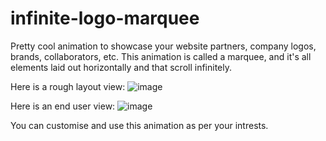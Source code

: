 # infinite-logo-marquee
Pretty cool animation to showcase your website partners, company logos, brands, collaborators, etc. This animation is called a marquee, and it's all elements laid out horizontally and that scroll infinitely.

Here is a rough layout view:
![image](https://github.com/user-attachments/assets/28e1db54-cf68-4fdd-b285-4cb1b9939b3d)

Here is an end user view:
![image](https://github.com/user-attachments/assets/b2f5f195-7341-47a5-ab22-b5bdd8f6a589)

You can customise and use this animation as per your intrests.
